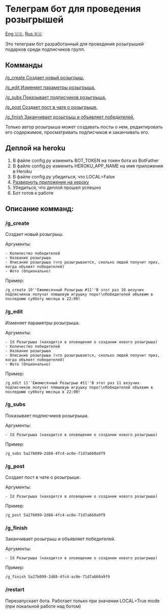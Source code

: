 # Телеграм бот для проведения розыгрышей
[Eng 🇺🇸](https://github.com/dkjfo-lib/Tg_GiveawayBot/blob/main/README.md),
[Rus 🇷🇺](https://github.com/dkjfo-lib/Tg_GiveawayBot/blob/main/README_ru.md)

Это телеграм бот разработанный для проведения розыгрышей подарков среди подписчиков групп.

## Комманды

[/g_create   Создает новый розыгрыш.](https://github.com/dkjfo-lib/Tg_GiveawayBot/blob/main/README_ru.md#g_create)

[/g_edit     Изменяет параметры розыгрыша.](https://github.com/dkjfo-lib/Tg_GiveawayBot/blob/main/README_ru.md#g_edit)

[/g_subs     Показывает подписчиков розыгрыша.](https://github.com/dkjfo-lib/Tg_GiveawayBot/blob/main/README_ru.md#g_subs)

[/g_post     Создает пост в чате о розыгрыше.](https://github.com/dkjfo-lib/Tg_GiveawayBot/blob/main/README_ru.md#g_post)

[/g_finish   Заканчивает розыгрыш и объявляет победителей.](https://github.com/dkjfo-lib/Tg_GiveawayBot/blob/main/README_ru.md#g_finish)

Только автор розыгрыша может создавать посты о нем, редактировать его содержимое, просматривать подписчиков и заканчивать его.

## Деплой на heroku

1. В файле config.py изменить BOT_TOKEN на токен бота из BotFather
1. В файле config.py изменить HEROKU_APP_NAME на имя приложения в Heroku
1. В файле config.py убедиться, что LOCAL=False
1. [Развернуть приложение на хероку](https://towardsdatascience.com/how-to-deploy-a-telegram-bot-using-heroku-for-free-9436f89575d2)
1. Убедиться, что деплой прошел успешно
1. Бот готов к работе

## Описание комманд:

### /g_create 
Создает новый розыгрыш.

Аргументы:

    - Количество победителей
    - Название розыгрыша
    - Описание розыгрыша (что разыгрывается, сколько людей получит приз, когда объявят победителей)
    - Фото (Опционально)

Пример:

`/g_create 10''Ежемесячный Розыгрыш #11''В этот раз 10 везучих подписчиков получат плюшевую игрушку поро!\nПобедителей объявим в последнюю субботу месяца в 22:00!`
    

### /g_edit 
Изменяет параметры розыгрыша. 

Аргументы:

    - Id Розыгрыша (находится в оповещении о создании нового розыгрыша)
    - Количество победителей
    - Название розыгрыша
    - Описание розыгрыша (что разыгрывается, сколько людей получит приз, когда объявят победителей)
    - Фото (Опционально) 

Пример:

`/g_edit 11''Ежемесячный Розыгрыш #11''В этот раз 11 везучих подписчиков получат плюшевую игрушку поро!\nПобедителей объявим в последнюю субботу месяца в 22:00!`

### /g_subs 
Показывает подписчиков розыгрыша. 

Аргументы:

    - Id Розыгрыша (находится в оповещении о создании нового розыгрыша)

Пример:

`/g_subs 5a27b099-2d88-4fc4-ac0e-71d7a660a9f9`

### /g_post 
Создает пост в чате о розыгрыше.

Аргументы:

    - Id Розыгрыша (находится в оповещении о создании нового розыгрыша)

Пример:

`/g_post 5a27b099-2d88-4fc4-ac0e-71d7a660a9f9`
    
### /g_finish 
Заканчивает розыгрыш и объявляет победителей.

Аргументы:

    - Id Розыгрыша (находится в оповещении о создании нового розыгрыша)

Пример:

`/g_finish 5a27b099-2d88-4fc4-ac0e-71d7a660a9f9`

### /restart 
Перезапускает бота. Работает только при значении LOCAL=True mode (при локальной работе над ботом)